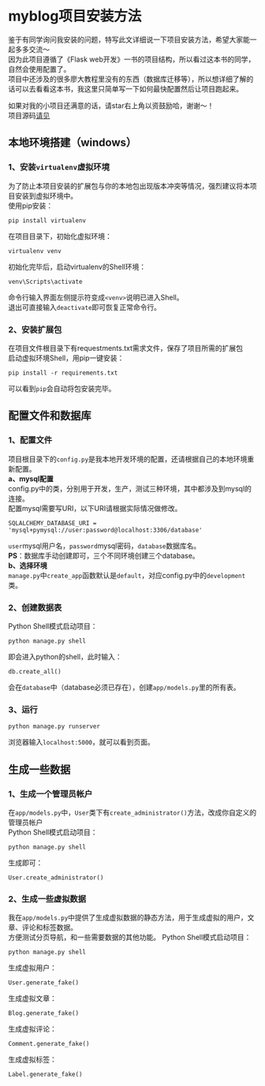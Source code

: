 # myblog项目安装方法
鉴于有同学询问我安装的问题，特写此文详细说一下项目安装方法，希望大家能一起多多交流～  
因为此项目遵循了《Flask web开发》一书的项目结构，所以看过这本书的同学，自然会使用配置了。  
项目中还涉及的很多廖大教程里没有的东西（数据库迁移等），所以想详细了解的话可以去看看这本书，我这里只简单写一下如何最快配置然后让项目跑起来。  

如果对我的小项目还满意的话，请star右上角以资鼓励哈，谢谢～！  
项目源码[请见](https://github.com/jiyuankai/myblog)   
## 本地环境搭建（windows）  
### 1、安装`virtualenv`虚拟环境  
为了防止本项目安装的扩展包与你的本地包出现版本冲突等情况，强烈建议将本项目安装到虚拟环境中。   
使用pip安装：  
```
pip install virtualenv
```
在项目目录下，初始化虚拟环境：  
```
virtualenv venv
```
初始化完毕后，启动virtualenv的Shell环境：  
```
venv\Scripts\activate
```
命令行输入界面左侧提示符变成`<venv>`说明已进入Shell。  
退出可直接输入```deactivate```即可恢复正常命令行。 
### 2、安装扩展包
在项目文件根目录下有requestments.txt需求文件，保存了项目所需的扩展包  
启动虚拟环境Shell，用pip一键安装：  
```
pip install -r requirements.txt
```
可以看到`pip`会自动将包安装完毕。  
## 配置文件和数据库
### 1、配置文件  
项目根目录下的`config.py`是我本地开发环境的配置，还请根据自己的本地环境重新配置。  
**a、mysql配置**  
config.py中的类，分别用于开发，生产，测试三种环境，其中都涉及到mysql的连接。  
配置mysql需要写URI，以下URI请根据实际情况做修改。  
```
SQLALCHEMY_DATABASE_URI = 'mysql+pymysql://user:password@localhost:3306/database'
```
`user`mysql用户名，`password`mysql密码，`database`数据库名。    
**PS**：数据库手动创建即可，三个不同环境创建三个database。    
**b、选择环境**  
`manage.py`中`create_app`函数默认是`default`，对应config.py中的`development`类。  

### 2、创建数据表
Python Shell模式启动项目：
```
python manage.py shell
```
即会进入python的shell，此时输入：  
```
db.create_all()
```
会在`database`中（database必须已存在），创建`app/models.py`里的所有表。    

### 3、运行
```
python manage.py runserver
```
浏览器输入`localhost:5000`，就可以看到页面。  

## 生成一些数据
### 1、生成一个管理员帐户
在`app/models.py`中，`User`类下有`create_administrator()`方法，改成你自定义的管理员帐户  
Python Shell模式启动项目：  
```
python manage.py shell
```
生成即可：
```
User.create_administrator()
```

### 2、生成一些虚拟数据
我在`app/models.py`中提供了生成虚拟数据的静态方法，用于生成虚拟的用户，文章、评论和标签数据。  
方便测试分页导航，和一些需要数据的其他功能。
Python Shell模式启动项目：  
```
python manage.py shell
```
生成虚拟用户：
```
User.generate_fake()
```
生成虚拟文章：
```
Blog.generate_fake()
```
生成虚拟评论：
```
Comment.generate_fake()
```
生成虚拟标签：
```
Label.generate_fake()
```


